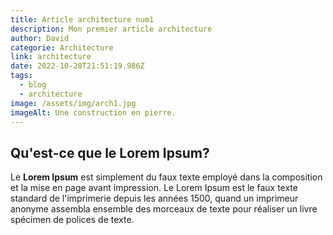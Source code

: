 ```yaml
---
title: Article architecture num1
description: Mon premier article architecture
author: David
categorie: Architecture
link: architecture
date: 2022-10-28T21:51:19.986Z
tags:
  - blog
  - architecture
image: /assets/img/arch1.jpg
imageAlt: Une construction en pierre.
---
```

## Qu'est-ce que le Lorem Ipsum?

Le **Lorem Ipsum** est simplement du faux texte employé dans la composition et la mise en page avant impression. Le Lorem Ipsum est le faux texte standard de l'imprimerie depuis les années 1500, quand un imprimeur anonyme assembla ensemble des morceaux de texte pour réaliser un livre spécimen de polices de texte.